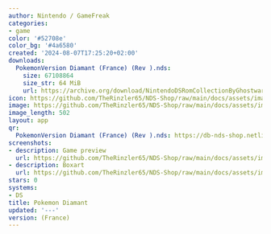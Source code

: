 ```yaml
---
author: Nintendo / GameFreak
categories:
- game
color: '#52708e'
color_bg: '#4a6580'
created: '2024-08-07T17:25:20+02:00'
downloads:
  PokemonVersion Diamant (France) (Rev ).nds:
    size: 67108864
    size_str: 64 MiB
    url: https://archive.org/download/NintendoDSRomCollectionByGhostware/PokemonVersion%20Diamant%20%28France%29%20%28Rev%20%29.nds
icon: https://github.com/TheRinzler65/NDS-Shop/raw/main/docs/assets/images/icons/pokemondiamant.png
image: https://github.com/TheRinzler65/NDS-Shop/raw/main/docs/assets/images/icons/pokemondiamant.png
image_length: 502
layout: app
qr:
  PokemonVersion Diamant (France) (Rev ).nds: https://db-nds-shop.netlify.app/assets/images/qr/pokemonversion-diamant-france-rev--nds.png
screenshots:
- description: Game preview
  url: https://github.com/TheRinzler65/NDS-Shop/raw/main/docs/assets/images/screenshots/pokemondiamant/pokemondiamant.png
- description: Boxart
  url: https://github.com/TheRinzler65/NDS-Shop/raw/main/docs/assets/images/boxart/PokemonVersion%20Diamant%20(France)%20(Rev%20).nds.png
stars: 0
systems:
- DS
title: Pokemon Diamant
updated: '---'
version: (France)
---
```

